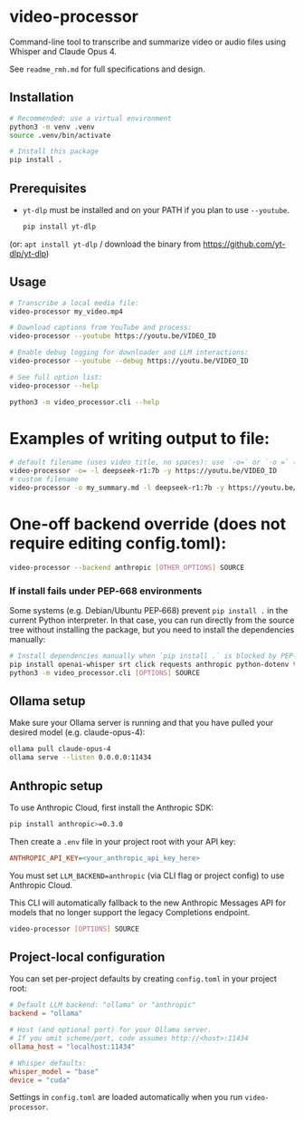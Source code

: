 # video-processor

Command-line tool to transcribe and summarize video or audio files using Whisper and Claude Opus 4.

See `readme_rmh.md` for full specifications and design.

## Installation

```bash
# Recommended: use a virtual environment
python3 -m venv .venv
source .venv/bin/activate

# Install this package
pip install .
```

## Prerequisites


- `yt-dlp` must be installed and on your PATH if you plan to use `--youtube`.
  ```bash
  pip install yt-dlp
  ```
(or: `apt install yt-dlp` / download the binary from https://github.com/yt-dlp/yt-dlp)


## Usage

```bash
# Transcribe a local media file:
video-processor my_video.mp4

# Download captions from YouTube and process:
video-processor --youtube https://youtu.be/VIDEO_ID

# Enable debug logging for downloader and LLM interactions:
video-processor --youtube --debug https://youtu.be/VIDEO_ID

# See full option list:
video-processor --help

python3 -m video_processor.cli --help
```

# Examples of writing output to file:
```bash
# default filename (uses video title, no spaces): use `-o=` or `-o =` (equals/magic token)
video-processor -o= -l deepseek-r1:7b -y https://youtu.be/VIDEO_ID
# custom filename
video-processor -o my_summary.md -l deepseek-r1:7b -y https://youtu.be/VIDEO_ID
```

# One-off backend override (does not require editing config.toml):
```bash
video-processor --backend anthropic [OTHER_OPTIONS] SOURCE
```

### If install fails under PEP‑668 environments

Some systems (e.g. Debian/Ubuntu PEP‑668) prevent `pip install .` in the current Python interpreter.
In that case, you can run directly from the source tree without installing the package,
but you need to install the dependencies manually:
```bash
# Install dependencies manually when `pip install .` is blocked by PEP‑668
pip install openai-whisper srt click requests anthropic python-dotenv tomli yt-dlp
python3 -m video_processor.cli [OPTIONS] SOURCE
```

## Ollama setup

Make sure your Ollama server is running and that you have pulled your desired model (e.g. claude-opus-4):
```bash
ollama pull claude-opus-4
ollama serve --listen 0.0.0.0:11434
```

## Anthropic setup

To use Anthropic Cloud, first install the Anthropic SDK:
```bash
pip install anthropic>=0.3.0
```
Then create a `.env` file in your project root with your API key:
```ini
ANTHROPIC_API_KEY=<your_anthropic_api_key_here>
```
You must set `LLM_BACKEND=anthropic` (via CLI flag or project config) to use Anthropic Cloud.

This CLI will automatically fallback to the new Anthropic Messages API for models that no longer support the legacy Completions endpoint.
```bash
video-processor [OPTIONS] SOURCE
```

## Project-local configuration

You can set per-project defaults by creating `config.toml` in your project root:

```toml
# Default LLM backend: "ollama" or "anthropic"
backend = "ollama"

# Host (and optional port) for your Ollama server.
# If you omit scheme/port, code assumes http://<host>:11434
ollama_host = "localhost:11434"

# Whisper defaults:
whisper_model = "base"
device = "cuda"
```

Settings in `config.toml` are loaded automatically when you run `video-processor`.